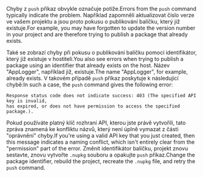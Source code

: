 <span data-ttu-id="319c8-101">Chyby z `push` příkaz obvykle označuje potíže.</span><span class="sxs-lookup"><span data-stu-id="319c8-101">Errors from the `push` command typically indicate the problem.</span></span> <span data-ttu-id="319c8-102">Například zapomněli aktualizovat číslo verze ve vašem projektu a jsou proto pokusu o publikování balíčku, který již existuje.</span><span class="sxs-lookup"><span data-stu-id="319c8-102">For example, you may have forgotten to update the version number in your project and are therefore trying to publish a package that already exists.</span></span>

<span data-ttu-id="319c8-103">Také se zobrazí chyby při pokusu o publikování balíčku pomocí identifikátor, který již existuje v hostiteli.</span><span class="sxs-lookup"><span data-stu-id="319c8-103">You also see errors when trying to publish a package using an identifier that already exists on the host.</span></span> <span data-ttu-id="319c8-104">Název "AppLogger", například již, existuje.</span><span class="sxs-lookup"><span data-stu-id="319c8-104">The name "AppLogger", for example, already exists.</span></span> <span data-ttu-id="319c8-105">V takovém případě `push` příkaz poskytuje k následující chybě:</span><span class="sxs-lookup"><span data-stu-id="319c8-105">In such a case, the `push` command gives the following error:</span></span>

```output
Response status code does not indicate success: 403 (The specified API key is invalid,
has expired, or does not have permission to access the specified package.).
```

<span data-ttu-id="319c8-106">Pokud používáte platný klíč rozhraní API, kterou jste právě vytvořili, tato zpráva znamená ke konfliktu názvů, který není úplně vymazat z části "oprávnění" chyby.</span><span class="sxs-lookup"><span data-stu-id="319c8-106">If you're using a valid API key that you just created, then this message indicates a naming conflict, which isn't entirely clear from the "permission" part of the error.</span></span> <span data-ttu-id="319c8-107">Změnit identifikátor balíčku, projekt znovu sestavte, znovu vytvořte `.nupkg` souboru a opakujte `push` příkaz.</span><span class="sxs-lookup"><span data-stu-id="319c8-107">Change the package identifier, rebuild the project, recreate the `.nupkg` file, and retry the `push` command.</span></span>